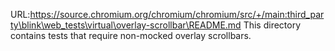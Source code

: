 URL:https://source.chromium.org/chromium/chromium/src/+/main:third_party\blink\web_tests\virtual\overlay-scrollbar\README.md
This directory contains tests that require non-mocked overlay scrollbars.
